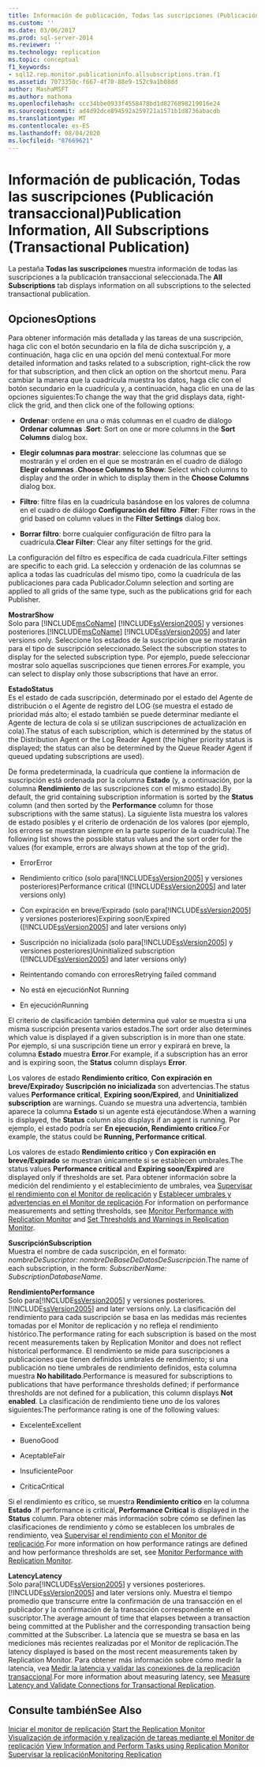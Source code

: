 ```yaml
---
title: Información de publicación, Todas las suscripciones (Publicación transaccional) | Microsoft Docs
ms.custom: ''
ms.date: 03/06/2017
ms.prod: sql-server-2014
ms.reviewer: ''
ms.technology: replication
ms.topic: conceptual
f1_keywords:
- sql12.rep.monitor.publicationinfo.allsubscriptions.tran.f1
ms.assetid: 7073350c-f667-4f70-88e9-152c9a1b08dd
author: MashaMSFT
ms.author: mathoma
ms.openlocfilehash: ccc34bbe0933f4558478bd1d8276898219016e24
ms.sourcegitcommit: ad4d92dce894592a259721a1571b1d8736abacdb
ms.translationtype: MT
ms.contentlocale: es-ES
ms.lasthandoff: 08/04/2020
ms.locfileid: "87669621"
---
```

# <a name="publication-information-all-subscriptions-transactional-publication"></a><span data-ttu-id="d3b7c-102">Información de publicación, Todas las suscripciones (Publicación transaccional)</span><span class="sxs-lookup"><span data-stu-id="d3b7c-102">Publication Information, All Subscriptions (Transactional Publication)</span></span>
  <span data-ttu-id="d3b7c-103">La pestaña **Todas las suscripciones** muestra información de todas las suscripciones a la publicación transaccional seleccionada.</span><span class="sxs-lookup"><span data-stu-id="d3b7c-103">The **All Subscriptions** tab displays information on all subscriptions to the selected transactional publication.</span></span>  
  
## <a name="options"></a><span data-ttu-id="d3b7c-104">Opciones</span><span class="sxs-lookup"><span data-stu-id="d3b7c-104">Options</span></span>  
 <span data-ttu-id="d3b7c-105">Para obtener información más detallada y las tareas de una suscripción, haga clic con el botón secundario en la fila de dicha suscripción y, a continuación, haga clic en una opción del menú contextual.</span><span class="sxs-lookup"><span data-stu-id="d3b7c-105">For more detailed information and tasks related to a subscription, right-click the row for that subscription, and then click an option on the shortcut menu.</span></span> <span data-ttu-id="d3b7c-106">Para cambiar la manera que la cuadrícula muestra los datos, haga clic con el botón secundario en la cuadrícula y, a continuación, haga clic en una de las opciones siguientes:</span><span class="sxs-lookup"><span data-stu-id="d3b7c-106">To change the way that the grid displays data, right-click the grid, and then click one of the following options:</span></span>  
  
-   <span data-ttu-id="d3b7c-107">**Ordenar**: ordene en una o más columnas en el cuadro de diálogo **Ordenar columnas** .</span><span class="sxs-lookup"><span data-stu-id="d3b7c-107">**Sort**: Sort on one or more columns in the **Sort Columns** dialog box.</span></span>  
  
-   <span data-ttu-id="d3b7c-108">**Elegir columnas para mostrar**: seleccione las columnas que se mostrarán y el orden en el que se mostrarán en el cuadro de diálogo **Elegir columnas** .</span><span class="sxs-lookup"><span data-stu-id="d3b7c-108">**Choose Columns to Show**: Select which columns to display and the order in which to display them in the **Choose Columns** dialog box.</span></span>  
  
-   <span data-ttu-id="d3b7c-109">**Filtro**: filtre filas en la cuadrícula basándose en los valores de columna en el cuadro de diálogo **Configuración del filtro** .</span><span class="sxs-lookup"><span data-stu-id="d3b7c-109">**Filter**: Filter rows in the grid based on column values in the **Filter Settings** dialog box.</span></span>  
  
-   <span data-ttu-id="d3b7c-110">**Borrar filtro**: borre cualquier configuración de filtro para la cuadrícula.</span><span class="sxs-lookup"><span data-stu-id="d3b7c-110">**Clear Filter**: Clear any filter settings for the grid.</span></span>  
  
 <span data-ttu-id="d3b7c-111">La configuración del filtro es específica de cada cuadrícula.</span><span class="sxs-lookup"><span data-stu-id="d3b7c-111">Filter settings are specific to each grid.</span></span> <span data-ttu-id="d3b7c-112">La selección y ordenación de las columnas se aplica a todas las cuadrículas del mismo tipo, como la cuadrícula de las publicaciones para cada Publicador.</span><span class="sxs-lookup"><span data-stu-id="d3b7c-112">Column selection and sorting are applied to all grids of the same type, such as the publications grid for each Publisher.</span></span>  
  
 <span data-ttu-id="d3b7c-113">**Mostrar**</span><span class="sxs-lookup"><span data-stu-id="d3b7c-113">**Show**</span></span>  
 <span data-ttu-id="d3b7c-114">Solo para [!INCLUDE[msCoName](../../includes/msconame-md.md)] [!INCLUDE[ssVersion2005](../../includes/ssversion2005-md.md)] y versiones posteriores.</span><span class="sxs-lookup"><span data-stu-id="d3b7c-114">[!INCLUDE[msCoName](../../includes/msconame-md.md)] [!INCLUDE[ssVersion2005](../../includes/ssversion2005-md.md)] and later versions only.</span></span> <span data-ttu-id="d3b7c-115">Seleccione los estados de la suscripción que se mostrarán para el tipo de suscripción seleccionado.</span><span class="sxs-lookup"><span data-stu-id="d3b7c-115">Select the subscription states to display for the selected subscription type.</span></span> <span data-ttu-id="d3b7c-116">Por ejemplo, puede seleccionar mostrar solo aquellas suscripciones que tienen errores.</span><span class="sxs-lookup"><span data-stu-id="d3b7c-116">For example, you can select to display only those subscriptions that have an error.</span></span>  
  
 <span data-ttu-id="d3b7c-117">**Estado**</span><span class="sxs-lookup"><span data-stu-id="d3b7c-117">**Status**</span></span>  
 <span data-ttu-id="d3b7c-118">Es el estado de cada suscripción, determinado por el estado del Agente de distribución o el Agente de registro del LOG (se muestra el estado de prioridad más alto; el estado también se puede determinar mediante el Agente de lectura de cola si se utilizan suscripciones de actualización en cola).</span><span class="sxs-lookup"><span data-stu-id="d3b7c-118">The status of each subscription, which is determined by the status of the Distribution Agent or the Log Reader Agent (the higher priority status is displayed; the status can also be determined by the Queue Reader Agent if queued updating subscriptions are used).</span></span>  
  
 <span data-ttu-id="d3b7c-119">De forma predeterminada, la cuadrícula que contiene la información de suscripción está ordenada por la columna **Estado** (y, a continuación, por la columna **Rendimiento** de las suscripciones con el mismo estado).</span><span class="sxs-lookup"><span data-stu-id="d3b7c-119">By default, the grid containing subscription information is sorted by the **Status** column (and then sorted by the **Performance** column for those subscriptions with the same status).</span></span> <span data-ttu-id="d3b7c-120">La siguiente lista muestra los valores de estado posibles y el criterio de ordenación de los valores (por ejemplo, los errores se muestran siempre en la parte superior de la cuadrícula).</span><span class="sxs-lookup"><span data-stu-id="d3b7c-120">The following list shows the possible status values and the sort order for the values (for example, errors are always shown at the top of the grid).</span></span>  
  
-   <span data-ttu-id="d3b7c-121">Error</span><span class="sxs-lookup"><span data-stu-id="d3b7c-121">Error</span></span>  
  
-   <span data-ttu-id="d3b7c-122">Rendimiento crítico (solo para[!INCLUDE[ssVersion2005](../../includes/ssversion2005-md.md)] y versiones posteriores)</span><span class="sxs-lookup"><span data-stu-id="d3b7c-122">Performance critical ([!INCLUDE[ssVersion2005](../../includes/ssversion2005-md.md)] and later versions only)</span></span>  
  
-   <span data-ttu-id="d3b7c-123">Con expiración en breve/Expirado (solo para[!INCLUDE[ssVersion2005](../../includes/ssversion2005-md.md)] y versiones posteriores)</span><span class="sxs-lookup"><span data-stu-id="d3b7c-123">Expiring soon/Expired ([!INCLUDE[ssVersion2005](../../includes/ssversion2005-md.md)] and later versions only)</span></span>  
  
-   <span data-ttu-id="d3b7c-124">Suscripción no inicializada (solo para[!INCLUDE[ssVersion2005](../../includes/ssversion2005-md.md)] y versiones posteriores)</span><span class="sxs-lookup"><span data-stu-id="d3b7c-124">Uninitialized subscription ([!INCLUDE[ssVersion2005](../../includes/ssversion2005-md.md)] and later versions only)</span></span>  
  
-   <span data-ttu-id="d3b7c-125">Reintentando comando con errores</span><span class="sxs-lookup"><span data-stu-id="d3b7c-125">Retrying failed command</span></span>  
  
-   <span data-ttu-id="d3b7c-126">No está en ejecución</span><span class="sxs-lookup"><span data-stu-id="d3b7c-126">Not Running</span></span>  
  
-   <span data-ttu-id="d3b7c-127">En ejecución</span><span class="sxs-lookup"><span data-stu-id="d3b7c-127">Running</span></span>  
  
 <span data-ttu-id="d3b7c-128">El criterio de clasificación también determina qué valor se muestra si una misma suscripción presenta varios estados.</span><span class="sxs-lookup"><span data-stu-id="d3b7c-128">The sort order also determines which value is displayed if a given subscription is in more than one state.</span></span> <span data-ttu-id="d3b7c-129">Por ejemplo, si una suscripción tiene un error y expirará en breve, la columna **Estado** muestra **Error**.</span><span class="sxs-lookup"><span data-stu-id="d3b7c-129">For example, if a subscription has an error and is expiring soon, the **Status** column displays **Error**.</span></span>  
  
 <span data-ttu-id="d3b7c-130">Los valores de estado **Rendimiento crítico**, **Con expiración en breve/Expirado**y **Suscripción no inicializada** son advertencias.</span><span class="sxs-lookup"><span data-stu-id="d3b7c-130">The status values **Performance critical**, **Expiring soon/Expired**, and **Uninitialized subscription** are warnings.</span></span> <span data-ttu-id="d3b7c-131">Cuando se muestra una advertencia, también aparece la columna **Estado** si un agente está ejecutándose.</span><span class="sxs-lookup"><span data-stu-id="d3b7c-131">When a warning is displayed, the **Status** column also displays if an agent is running.</span></span> <span data-ttu-id="d3b7c-132">Por ejemplo, el estado podría ser **En ejecución, Rendimiento crítico**.</span><span class="sxs-lookup"><span data-stu-id="d3b7c-132">For example, the status could be **Running, Performance critical**.</span></span>  
  
 <span data-ttu-id="d3b7c-133">Los valores de estado **Rendimiento crítico** y **Con expiración en breve/Expirado** se muestran únicamente si se establecen umbrales.</span><span class="sxs-lookup"><span data-stu-id="d3b7c-133">The status values **Performance critical** and **Expiring soon/Expired** are displayed only if thresholds are set.</span></span> <span data-ttu-id="d3b7c-134">Para obtener información sobre la medición del rendimiento y el establecimiento de umbrales, vea [Supervisar el rendimiento con el Monitor de replicación](monitor/monitor-performance-with-replication-monitor.md) y [Establecer umbrales y advertencias en el Monitor de replicación](monitor/set-thresholds-and-warnings-in-replication-monitor.md).</span><span class="sxs-lookup"><span data-stu-id="d3b7c-134">For information on performance measurements and setting thresholds, see [Monitor Performance with Replication Monitor](monitor/monitor-performance-with-replication-monitor.md) and [Set Thresholds and Warnings in Replication Monitor](monitor/set-thresholds-and-warnings-in-replication-monitor.md).</span></span>  
  
 <span data-ttu-id="d3b7c-135">**Suscripción**</span><span class="sxs-lookup"><span data-stu-id="d3b7c-135">**Subscription**</span></span>  
 <span data-ttu-id="d3b7c-136">Muestra el nombre de cada suscripción, en el formato: *nombreDeSuscriptor: nombreDeBaseDeDatosDeSuscripción*.</span><span class="sxs-lookup"><span data-stu-id="d3b7c-136">The name of each subscription, in the form: *SubscriberName: SubscriptionDatabaseName*.</span></span>  
  
 <span data-ttu-id="d3b7c-137">**Rendimiento**</span><span class="sxs-lookup"><span data-stu-id="d3b7c-137">**Performance**</span></span>  
 <span data-ttu-id="d3b7c-138">Solo para[!INCLUDE[ssVersion2005](../../includes/ssversion2005-md.md)] y versiones posteriores.</span><span class="sxs-lookup"><span data-stu-id="d3b7c-138">[!INCLUDE[ssVersion2005](../../includes/ssversion2005-md.md)] and later versions only.</span></span> <span data-ttu-id="d3b7c-139">La clasificación del rendimiento para cada suscripción se basa en las medidas más recientes tomadas por el Monitor de replicación y no refleja el rendimiento histórico.</span><span class="sxs-lookup"><span data-stu-id="d3b7c-139">The performance rating for each subscription is based on the most recent measurements taken by Replication Monitor and does not reflect historical performance.</span></span> <span data-ttu-id="d3b7c-140">El rendimiento se mide para suscripciones a publicaciones que tienen definidos umbrales de rendimiento; si una publicación no tiene umbrales de rendimiento definidos, esta columna muestra **No habilitado**.</span><span class="sxs-lookup"><span data-stu-id="d3b7c-140">Performance is measured for subscriptions to publications that have performance thresholds defined; if performance thresholds are not defined for a publication, this column displays **Not enabled**.</span></span> <span data-ttu-id="d3b7c-141">La clasificación de rendimiento tiene uno de los valores siguientes:</span><span class="sxs-lookup"><span data-stu-id="d3b7c-141">The performance rating is one of the following values:</span></span>  
  
-   <span data-ttu-id="d3b7c-142">Excelente</span><span class="sxs-lookup"><span data-stu-id="d3b7c-142">Excellent</span></span>  
  
-   <span data-ttu-id="d3b7c-143">Bueno</span><span class="sxs-lookup"><span data-stu-id="d3b7c-143">Good</span></span>  
  
-   <span data-ttu-id="d3b7c-144">Aceptable</span><span class="sxs-lookup"><span data-stu-id="d3b7c-144">Fair</span></span>  
  
-   <span data-ttu-id="d3b7c-145">Insuficiente</span><span class="sxs-lookup"><span data-stu-id="d3b7c-145">Poor</span></span>  
  
-   <span data-ttu-id="d3b7c-146">Crítica</span><span class="sxs-lookup"><span data-stu-id="d3b7c-146">Critical</span></span>  
  
 <span data-ttu-id="d3b7c-147">Si el rendimiento es crítico, se muestra **Rendimiento crítico** en la columna **Estado** .</span><span class="sxs-lookup"><span data-stu-id="d3b7c-147">If performance is critical, **Performance Critical** is displayed in the **Status** column.</span></span> <span data-ttu-id="d3b7c-148">Para obtener más información sobre cómo se definen las clasificaciones de rendimiento y cómo se establecen los umbrales de rendimiento, vea [Supervisar el rendimiento con el Monitor de replicación](monitor/monitor-performance-with-replication-monitor.md).</span><span class="sxs-lookup"><span data-stu-id="d3b7c-148">For more information on how performance ratings are defined and how performance thresholds are set, see [Monitor Performance with Replication Monitor](monitor/monitor-performance-with-replication-monitor.md).</span></span>  
  
 <span data-ttu-id="d3b7c-149">**Latency**</span><span class="sxs-lookup"><span data-stu-id="d3b7c-149">**Latency**</span></span>  
 <span data-ttu-id="d3b7c-150">Solo para[!INCLUDE[ssVersion2005](../../includes/ssversion2005-md.md)] y versiones posteriores.</span><span class="sxs-lookup"><span data-stu-id="d3b7c-150">[!INCLUDE[ssVersion2005](../../includes/ssversion2005-md.md)] and later versions only.</span></span> <span data-ttu-id="d3b7c-151">Muestra el tiempo promedio que transcurre entre la confirmación de una transacción en el publicador y la confirmación de la transacción correspondiente en el suscriptor.</span><span class="sxs-lookup"><span data-stu-id="d3b7c-151">The average amount of time that elapses between a transaction being committed at the Publisher and the corresponding transaction being committed at the Subscriber.</span></span> <span data-ttu-id="d3b7c-152">La latencia que se muestra se basa en las mediciones más recientes realizadas por el Monitor de replicación.</span><span class="sxs-lookup"><span data-stu-id="d3b7c-152">The latency displayed is based on the most recent measurements taken by Replication Monitor.</span></span> <span data-ttu-id="d3b7c-153">Para obtener más información sobre cómo medir la latencia, vea [Medir la latencia y validar las conexiones de la replicación transaccional](monitor/measure-latency-and-validate-connections-for-transactional-replication.md).</span><span class="sxs-lookup"><span data-stu-id="d3b7c-153">For more information about measuring latency, see [Measure Latency and Validate Connections for Transactional Replication](monitor/measure-latency-and-validate-connections-for-transactional-replication.md).</span></span>  
  
## <a name="see-also"></a><span data-ttu-id="d3b7c-154">Consulte también</span><span class="sxs-lookup"><span data-stu-id="d3b7c-154">See Also</span></span>  
 <span data-ttu-id="d3b7c-155">[Iniciar el monitor de replicación](monitor/start-the-replication-monitor.md) </span><span class="sxs-lookup"><span data-stu-id="d3b7c-155">[Start the Replication Monitor](monitor/start-the-replication-monitor.md) </span></span>  
 <span data-ttu-id="d3b7c-156">[Visualización de información y realización de tareas mediante el Monitor de replicación](monitor/view-information-and-perform-tasks-replication-monitor.md) </span><span class="sxs-lookup"><span data-stu-id="d3b7c-156">[View Information and Perform Tasks using Replication Monitor](monitor/view-information-and-perform-tasks-replication-monitor.md) </span></span>  
 [<span data-ttu-id="d3b7c-157">Supervisar la replicación</span><span class="sxs-lookup"><span data-stu-id="d3b7c-157">Monitoring Replication</span></span>](monitoring-replication.md)  
  
  
